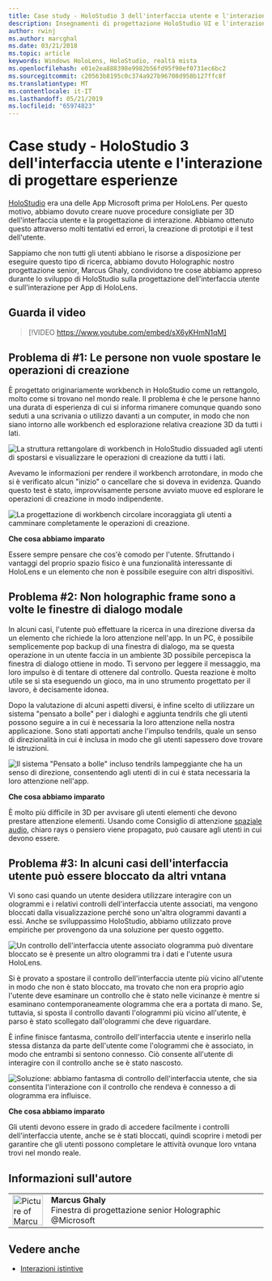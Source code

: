 ```yaml
---
title: Case study - HoloStudio 3 dell'interfaccia utente e l'interazione di progettare esperienze
description: Insegnamenti di progettazione HoloStudio UI e l'interazione
author: rwinj
ms.author: marcghal
ms.date: 03/21/2018
ms.topic: article
keywords: Windows HoloLens, HoloStudio, realtà mista
ms.openlocfilehash: e01e2ea888398e9982b56fd95f90ef0731ec6bc2
ms.sourcegitcommit: c20563b8195c0c374a927b96708d958b127ffc8f
ms.translationtype: MT
ms.contentlocale: it-IT
ms.lasthandoff: 05/21/2019
ms.locfileid: "65974823"
---
```

# <a name="case-study---3-holostudio-ui-and-interaction-design-learnings"></a>Case study - HoloStudio 3 dell'interfaccia utente e l'interazione di progettare esperienze

[HoloStudio](https://www.youtube.com/watch?v=BRIJG0x_We8) era una delle App Microsoft prima per HoloLens. Per questo motivo, abbiamo dovuto creare nuove procedure consigliate per 3D dell'interfaccia utente e la progettazione di interazione. Abbiamo ottenuto questo attraverso molti tentativi ed errori, la creazione di prototipi e il test dell'utente.

Sappiamo che non tutti gli utenti abbiano le risorse a disposizione per eseguire questo tipo di ricerca, abbiamo dovuto Holographic nostro progettazione senior, Marcus Ghaly, condividono tre cose abbiamo appreso durante lo sviluppo di HoloStudio sulla progettazione dell'interfaccia utente e sull'interazione per App di HoloLens.

## <a name="watch-the-video"></a>Guarda il video

>[!VIDEO https://www.youtube.com/embed/sX6yKHmN1qM]

## <a name="problem-1-people-didnt-want-to-move-around-their-creations"></a>Problema di #1: Le persone non vuole spostare le operazioni di creazione

È progettato originariamente workbench in HoloStudio come un rettangolo, molto come si trovano nel mondo reale. Il problema è che le persone hanno una durata di esperienza di cui si informa rimanere comunque quando sono seduti a una scrivania o utilizzo davanti a un computer, in modo che non siano intorno alle workbench ed esplorazione relativa creazione 3D da tutti i lati.

![La struttura rettangolare di workbench in HoloStudio dissuaded agli utenti di spostarsi e visualizzare le operazioni di creazione da tutti i lati.](images/rectangular-workbench-500px.jpg)

Avevamo le informazioni per rendere il workbench arrotondare, in modo che si è verificato alcun "inizio" o cancellare che si doveva in evidenza. Quando questo test è stato, improvvisamente persone avviato muove ed esplorare le operazioni di creazione in modo indipendente.

![La progettazione di workbench circolare incoraggiata gli utenti a camminare completamente le operazioni di creazione.](images/circular-workbench-500px.jpg)

**Che cosa abbiamo imparato**

Essere sempre pensare che cos'è comodo per l'utente. Sfruttando i vantaggi del proprio spazio fisico è una funzionalità interessante di HoloLens e un elemento che non è possibile eseguire con altri dispositivi.

## <a name="problem-2-modal-dialogs-are-sometimes-out-of-the-holographic-frame"></a>Problema #2: Non holographic frame sono a volte le finestre di dialogo modale

In alcuni casi, l'utente può effettuare la ricerca in una direzione diversa da un elemento che richiede la loro attenzione nell'app. In un PC, è possibile semplicemente pop backup di una finestra di dialogo, ma se questa operazione in un utente faccia in un ambiente 3D possibile percepisca la finestra di dialogo ottiene in modo. Ti servono per leggere il messaggio, ma loro impulso è di tentare di ottenere dal controllo. Questa reazione è molto utile se si sta eseguendo un gioco, ma in uno strumento progettato per il lavoro, è decisamente idonea.

Dopo la valutazione di alcuni aspetti diversi, è infine scelto di utilizzare un sistema "pensato a bolle" per i dialoghi e aggiunta tendrils che gli utenti possono seguire a in cui è necessaria la loro attenzione nella nostra applicazione. Sono stati apportati anche l'impulso tendrils, quale un senso di direzionalità in cui è inclusa in modo che gli utenti sapessero dove trovare le istruzioni.

![Il sistema "Pensato a bolle" incluso tendrils lampeggiante che ha un senso di direzione, consentendo agli utenti di in cui è stata necessaria la loro attenzione nell'app.](images/thought-bubble-500px.jpg)

**Che cosa abbiamo imparato**

È molto più difficile in 3D per avvisare gli utenti elementi che devono prestare attenzione elementi. Usando come Consiglio di attenzione [spaziale audio](spatial-sound.md), chiaro rays o pensiero viene propagato, può causare agli utenti in cui devono essere.

## <a name="problem-3-sometimes-ui-can-get-blocked-by-other-holograms"></a>Problema #3: In alcuni casi dell'interfaccia utente può essere bloccato da altri vntana

Vi sono casi quando un utente desidera utilizzare interagire con un ologrammi e i relativi controlli dell'interfaccia utente associati, ma vengono bloccati dalla visualizzazione perché sono un'altra ologrammi davanti a essi. Anche se sviluppassimo HoloStudio, abbiamo utilizzato prove empiriche per provengono da una soluzione per questo oggetto.

![Un controllo dell'interfaccia utente associato ologramma può diventare bloccato se è presente un altro ologrammi tra i dati e l'utente usura HoloLens.](images/ui-blocked-500px.jpg)

Si è provato a spostare il controllo dell'interfaccia utente più vicino all'utente in modo che non è stato bloccato, ma trovato che non era proprio agio l'utente deve esaminare un controllo che è stato nelle vicinanze è mentre si esaminano contemporaneamente ologramma che era a portata di mano. Se, tuttavia, si sposta il controllo davanti l'ologrammi più vicino all'utente, è parso è stato scollegato dall'ologrammi che deve riguardare.

È infine finisce fantasma, controllo dell'interfaccia utente e inserirlo nella stessa distanza da parte dell'utente come l'ologrammi che è associato, in modo che entrambi si sentono connesso. Ciò consente all'utente di interagire con il controllo anche se è stato nascosto.

![Soluzione: abbiamo fantasma di controllo dell'interfaccia utente, che sia consentita l'interazione con il controllo che rendeva è connesso a di ologramma era influisce.](images/ghosting-ui-500px.jpg)

**Che cosa abbiamo imparato**

Gli utenti devono essere in grado di accedere facilmente i controlli dell'interfaccia utente, anche se è stati bloccati, quindi scoprire i metodi per garantire che gli utenti possono completare le attività ovunque loro vntana trovi nel mondo reale.

## <a name="about-the-author"></a>Informazioni sull'autore

<table style="border-collapse:collapse">
<tr>
<td style="border-style: none" width="60"><img alt="Picture of Marcus Ghaly" width="60" height="60" src="images/marcus-ghaly-200px.jpg"></td>
<td style="border-style: none"><b>Marcus Ghaly</b><br>Finestra di progettazione senior Holographic @Microsoft</td>
</tr>
</table>

## <a name="see-also"></a>Vedere anche
* [Interazioni istintive](interaction-fundamentals.md)

 
